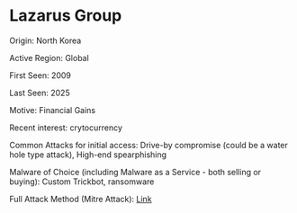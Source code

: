 # Lazarus Group

Origin: North Korea

Active Region: Global

First Seen: 2009

Last Seen: 2025

Motive: Financial Gains

Recent interest: crytocurrency

Common Attacks for initial access: Drive-by compromise (could be a water hole type attack), High-end spearphishing

Malware of Choice (including Malware as a Service - both selling or buying): Custom Trickbot, ransomware

Full Attack Method (Mitre Attack): [Link](https://mitre-attack.github.io/attack-navigator//#layerURL=https%3A%2F%2Fattack.mitre.org%2Fgroups%2FG0032%2FG0032-enterprise-layer.json)
